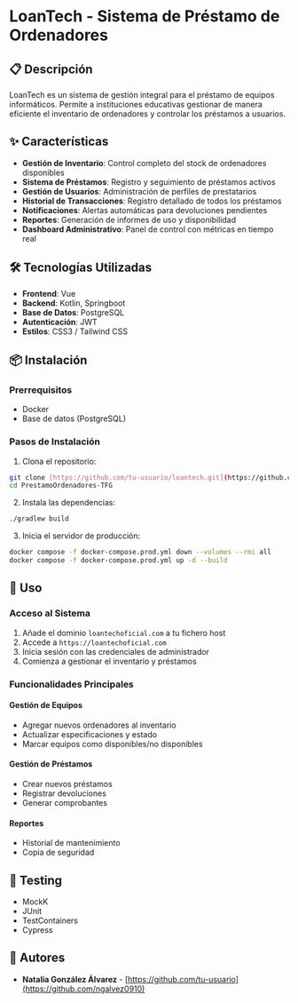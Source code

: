# LoanTech - Sistema de Préstamo de Ordenadores

## 📋 Descripción

LoanTech es un sistema de gestión integral para el préstamo de equipos informáticos. Permite a instituciones educativas gestionar de manera eficiente el inventario de ordenadores y controlar los préstamos a usuarios.

## ✨ Características

- **Gestión de Inventario**: Control completo del stock de ordenadores disponibles
- **Sistema de Préstamos**: Registro y seguimiento de préstamos activos
- **Gestión de Usuarios**: Administración de perfiles de prestatarios
- **Historial de Transacciones**: Registro detallado de todos los préstamos
- **Notificaciones**: Alertas automáticas para devoluciones pendientes
- **Reportes**: Generación de informes de uso y disponibilidad
- **Dashboard Administrativo**: Panel de control con métricas en tiempo real

## 🛠️ Tecnologías Utilizadas

- **Frontend**: Vue
- **Backend**: Kotlin, Springboot
- **Base de Datos**: PostgreSQL
- **Autenticación**: JWT
- **Estilos**: CSS3 / Tailwind CSS

## 📦 Instalación

### Prerrequisitos

- Docker
- Base de datos (PostgreSQL)

### Pasos de Instalación

1. Clona el repositorio:
```bash
git clone [https://github.com/tu-usuario/loantech.git](https://github.com/ngalvez0910/PrestamoOrdenadores-TFG)
cd PrestamoOrdenadores-TFG
```

2. Instala las dependencias:
```bash
./gradlew build
```

3. Inicia el servidor de producción:
```bash
docker compose -f docker-compose.prod.yml down --volumes --rmi all
docker compose -f docker-compose.prod.yml up -d --build
```

## 🚀 Uso

### Acceso al Sistema

1. Añade el dominio `loantechoficial.com` a tu fichero host
2. Accede a `https://loantechoficial.com`
3. Inicia sesión con las credenciales de administrador
4. Comienza a gestionar el inventario y préstamos

### Funcionalidades Principales

#### Gestión de Equipos
- Agregar nuevos ordenadores al inventario
- Actualizar especificaciones y estado
- Marcar equipos como disponibles/no disponibles

#### Gestión de Préstamos
- Crear nuevos préstamos
- Registrar devoluciones
- Generar comprobantes

#### Reportes
- Historial de mantenimiento
- Copia de seguridad

## 🧪 Testing

- MockK
- JUnit
- TestContainers
- Cypress

## 👥 Autores

- **Natalia González Álvarez** - [https://github.com/tu-usuario](https://github.com/ngalvez0910)

